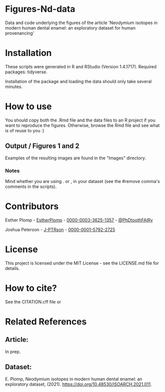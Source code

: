 # Figures-Nd-data
Data and code underlying the figures of the article 'Neodymium isotopes in modern human dental enamel: an exploratory dataset for human provenancing'


# Installation
These scripts were generated in R and RStudio (Version 1.4.1717). Required packages: tidyverse.

Installation of the package and loading the data should only take several minutes. 

# How to use
You should copy both the .Rmd file and the data files to an R project if you want to reproduce the figures. Otherwise, browse the Rmd file and see what is of reuse to you :)

## Output / Figures 1 and 2
Examples of the resulting images are found in the "Images" directory.

### Notes
Mind whether you are using . or , in your dataset (see the #remove comma's comments in the scripts).

# Contributors
Esther Plomp - [EstherPlomp](https://github.com/EstherPlomp) - [0000-0003-3625-1357](https://orcid.org/0000-0003-3625-1357) - [@PhDtoothFAIRy](https://twitter.com/PhDToothFAIRy)

Joshua Peterson - [J-PTRson](https://github.com/J-PTRSON) - [0000-0001-5792-2725](http://orcid.org/0000-0001-5792-2725)

# License
This project is licensed under the MIT License - see the LICENSE.md file for details.

# How to cite?
See the CITATION.cff file or 



# Related References 
## Article: 
In prep. 
## Dataset: 
E. Plomp, Neodymium isotopes in modern human dental enamel: an exploratory dataset, (2021). https://doi.org/10.48530/ISOARCH.2021.011.
